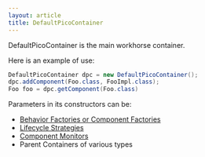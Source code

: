 ```yaml
---
layout: article
title: DefaultPicoContainer
---
```


DefaultPicoContainer is the main workhorse container.

Here is an example of use:

```java
DefaultPicoContainer dpc = new DefaultPicoContainer(); 
dpc.addComponent(Foo.class, FooImpl.class); 
Foo foo = dpc.getComponent(Foo.class)
```

Parameters in its constructors can be:

-   [Behavior Factories or Component Factories](behaviors.html)
-   [Lifecycle Strategies](lifecycle.html)
-   [Component Monitors](monitors.html)
-   Parent Containers of various types

